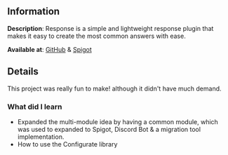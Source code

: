 ## Information

__Description__: Response is a simple and lightweight response plugin that makes it easy to create the most common
answers with ease.

__Available at__: [GitHub](https://github.com/Tofpu/response)
& [Spigot](https://www.spigotmc.org/resources/response.97614/)

## Details

This project was really fun to make! although it didn't have much demand.

### What did I learn

- Expanded the multi-module idea by having a common module, which was used to expanded to Spigot, Discord Bot & a
  migration tool implementation.
- How to use the Configurate library

